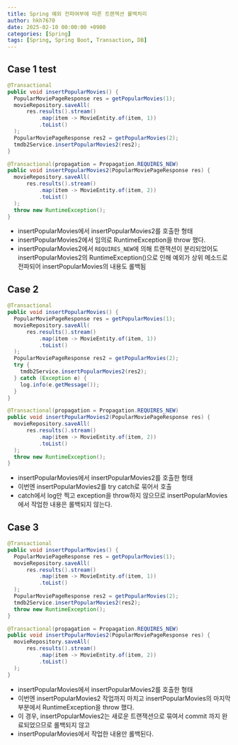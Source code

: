```yaml
---
title: Spring 예외 전파여부에 따른 트랜잭션 롤백처리
author: hkh7670
date: 2025-02-10 00:00:00 +0900
categories: [Spring]
tags: [Spring, Spring Boot, Transaction, DB]
---
```


## Case 1 test
```java
@Transactional
public void insertPopularMovies() { 
  PopularMoviePageResponse res = getPopularMovies(1);
  movieRepository.saveAll(
      res.results().stream()
          .map(item -> MovieEntity.of(item, 1))
          .toList()
  );
  PopularMoviePageResponse res2 = getPopularMovies(2);
  tmdb2Service.insertPopularMovies2(res2);
}
```
```java
@Transactional(propagation = Propagation.REQUIRES_NEW)
public void insertPopularMovies2(PopularMoviePageResponse res) {
  movieRepository.saveAll(
      res.results().stream()
          .map(item -> MovieEntity.of(item, 2))
          .toList()
  );
  throw new RuntimeException();
}
```
- insertPopularMovies에서 insertPopularMovies2를 호출한 형태
- insertPopularMovies2에서 임의로 RuntimeException을 throw 했다.
- insertPopularMovies2에서 `REQUIRES_NEW`에 의해 트랜잭션이 분리되었어도 insertPopularMovies2의 RuntimeException()으로 인해 예외가 상위 메소드로 전파되어 insertPopularMovies의 내용도 롤백됨


## Case 2
```java
@Transactional
public void insertPopularMovies() {
  PopularMoviePageResponse res = getPopularMovies(1);
  movieRepository.saveAll(
      res.results().stream()
          .map(item -> MovieEntity.of(item, 1))
          .toList()
  );
  PopularMoviePageResponse res2 = getPopularMovies(2);
  try {
    tmdb2Service.insertPopularMovies2(res2);
  } catch (Exception e) {
    log.info(e.getMessage());
  }
}
```
```java
@Transactional(propagation = Propagation.REQUIRES_NEW)
public void insertPopularMovies2(PopularMoviePageResponse res) {
  movieRepository.saveAll(
      res.results().stream()
          .map(item -> MovieEntity.of(item, 2))
          .toList()
  );
  throw new RuntimeException();
}
```
- insertPopularMovies에서 insertPopularMovies2를 호출한 형태
- 이번엔 insertPopularMovies2를 try catch로 묶어서 호출
- catch에서 log만 찍고 exception을 throw하지 않으므로 insertPopularMovies에서 작업한 내용은 롤백되지 않는다.

## Case 3
```java
@Transactional
public void insertPopularMovies() {
  PopularMoviePageResponse res = getPopularMovies(1);
  movieRepository.saveAll(
      res.results().stream()
          .map(item -> MovieEntity.of(item, 1))
          .toList()
  );
  PopularMoviePageResponse res2 = getPopularMovies(2);
  tmdb2Service.insertPopularMovies2(res2);
  throw new RuntimeException();
}
```
```java
@Transactional(propagation = Propagation.REQUIRES_NEW)
public void insertPopularMovies2(PopularMoviePageResponse res) {
  movieRepository.saveAll(
      res.results().stream()
          .map(item -> MovieEntity.of(item, 2))
          .toList()
  );
}
```
- insertPopularMovies에서 insertPopularMovies2를 호출한 형태
- 이번엔 insertPopularMovies2 작업까지 마치고 insertPopularMovies의 마지막 부분에서 RuntimeException을 throw 했다.
- 이 경우, insertPopularMovies2는 새로운 트랜잭션으로 묶여서 commit 까지 완료되었으므로 롤백되지 않고
- insertPopularMovies에서 작업한 내용만 롤백된다.